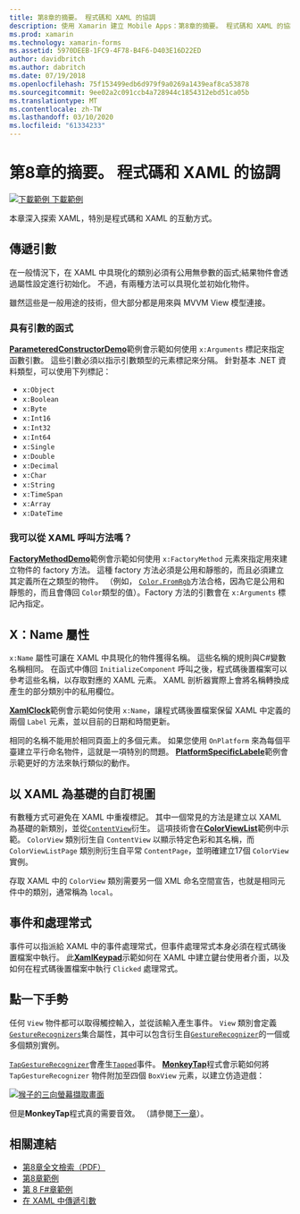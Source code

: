 ```yaml
---
title: 第8章的摘要。 程式碼和 XAML 的協調
description: 使用 Xamarin 建立 Mobile Apps：第8章的摘要。 程式碼和 XAML 的協調
ms.prod: xamarin
ms.technology: xamarin-forms
ms.assetid: 5970DEEB-1FC9-4F78-B4F6-D403E16D22ED
author: davidbritch
ms.author: dabritch
ms.date: 07/19/2018
ms.openlocfilehash: 75f153499edb6d979f9a0269a1439eaf8ca53878
ms.sourcegitcommit: 9ee02a2c091ccb4a728944c1854312ebd51ca05b
ms.translationtype: MT
ms.contentlocale: zh-TW
ms.lasthandoff: 03/10/2020
ms.locfileid: "61334233"
---
```

# <a name="summary-of-chapter-8-code-and-xaml-in-harmony"></a>第8章的摘要。 程式碼和 XAML 的協調

[![下載範例](~/media/shared/download.png) 下載範例](https://github.com/xamarin/xamarin-forms-book-samples/tree/master/Chapter08)

本章深入探索 XAML，特別是程式碼和 XAML 的互動方式。

## <a name="passing-arguments"></a>傳遞引數

在一般情況下，在 XAML 中具現化的類別必須有公用無參數的函式;結果物件會透過屬性設定進行初始化。 不過，有兩種方法可以具現化並初始化物件。

雖然這些是一般用途的技術，但大部分都是用來與 MVVM View 模型連接。

### <a name="constructors-with-arguments"></a>具有引數的函式

[**ParameteredConstructorDemo**](https://github.com/xamarin/xamarin-forms-book-samples/tree/master/Chapter08/ParameteredConstructorDemo)範例會示範如何使用 `x:Arguments` 標記來指定函數引數。 這些引數必須以指示引數類型的元素標記來分隔。 針對基本 .NET 資料類型，可以使用下列標記：

- `x:Object`
- `x:Boolean`
- `x:Byte`
- `x:Int16`
- `x:Int32`
- `x:Int64`
- `x:Single`
- `x:Double`
- `x:Decimal`
- `x:Char`
- `x:String`
- `x:TimeSpan`
- `x:Array`
- `x:DateTime`

### <a name="can-i-call-methods-from-xaml"></a>我可以從 XAML 呼叫方法嗎？

[**FactoryMethodDemo**](https://github.com/xamarin/xamarin-forms-book-samples/tree/master/Chapter08/FactoryMethodDemo)範例會示範如何使用 `x:FactoryMethod` 元素來指定用來建立物件的 factory 方法。 這種 factory 方法必須是公用和靜態的，而且必須建立其定義所在之類型的物件。 （例如， [`Color.FromRgb`](xref:Xamarin.Forms.Color.FromRgb(System.Double,System.Double,System.Double))方法合格，因為它是公用和靜態的，而且會傳回 `Color`類型的值）。Factory 方法的引數會在 `x:Arguments` 標記內指定。

## <a name="the-xname-attribute"></a>X：Name 屬性

`x:Name` 屬性可讓在 XAML 中具現化的物件獲得名稱。 這些名稱的規則與C#變數名稱相同。 在函式中傳回 `InitializeComponent` 呼叫之後，程式碼後置檔案可以參考這些名稱，以存取對應的 XAML 元素。 XAML 剖析器實際上會將名稱轉換成產生的部分類別中的私用欄位。

[**XamlClock**](https://github.com/xamarin/xamarin-forms-book-samples/tree/master/Chapter08/XamlClock)範例會示範如何使用 `x:Name`，讓程式碼後置檔案保留 XAML 中定義的兩個 `Label` 元素，並以目前的日期和時間更新。

相同的名稱不能用於相同頁面上的多個元素。 如果您使用 `OnPlatform` 來為每個平臺建立平行命名物件，這就是一項特別的問題。 [**PlatformSpecificLabele**](https://github.com/xamarin/xamarin-forms-book-samples/tree/master/Chapter08/PlatformSpecificLabels)範例會示範更好的方法來執行類似的動作。

## <a name="custom-xaml-based-views"></a>以 XAML 為基礎的自訂視圖

有數種方式可避免在 XAML 中重複標記。 其中一個常見的方法是建立以 XAML 為基礎的新類別，並從[`ContentView`](xref:Xamarin.Forms.ContentView)衍生。 這項技術會在[**ColorViewList**](https://github.com/xamarin/xamarin-forms-book-samples/tree/master/Chapter08/ColorViewList)範例中示範。 `ColorView` 類別衍生自 `ContentView` 以顯示特定色彩和其名稱，而 `ColorViewListPage` 類別則衍生自平常 `ContentPage`，並明確建立17個 `ColorView`實例。

存取 XAML 中的 `ColorView` 類別需要另一個 XML 命名空間宣告，也就是相同元件中的類別，通常稱為 `local`。

## <a name="events-and-handlers"></a>事件和處理常式

事件可以指派給 XAML 中的事件處理常式，但事件處理常式本身必須在程式碼後置檔案中執行。 此[**XamlKeypad**](https://github.com/xamarin/xamarin-forms-book-samples/tree/master/Chapter08/XamlKeypad)示範如何在 XAML 中建立鍵台使用者介面，以及如何在程式碼後置檔案中執行 `Clicked` 處理常式。

## <a name="tap-gestures"></a>點一下手勢

任何 `View` 物件都可以取得觸控輸入，並從該輸入產生事件。 `View` 類別會定義[`GestureRecognizers`](xref:Xamarin.Forms.View.GestureRecognizers)集合屬性，其中可以包含衍生自[`GestureRecognizer`](xref:Xamarin.Forms.GestureRecognizer)的一個或多個類別實例。

[`TapGestureRecognizer`](xref:Xamarin.Forms.TapGestureRecognizer)會產生[`Tapped`](xref:Xamarin.Forms.TapGestureRecognizer.Tapped)事件。 [**MonkeyTap**](https://github.com/xamarin/xamarin-forms-book-samples/tree/master/Chapter08/MonkeyTap)程式會示範如何將 `TapGestureRecognizer` 物件附加至四個 `BoxView` 元素，以建立仿造遊戲：

[![猴子的三向螢幕擷取畫面](images/ch08fg07-small.png "仿造遊戲")](images/ch08fg07-large.png#lightbox "仿造遊戲")

但是**MonkeyTap**程式真的需要音效。 （請參閱[下一章](chapter09.md)）。

## <a name="related-links"></a>相關連結

- [第8章全文檢索（PDF）](https://download.xamarin.com/developer/xamarin-forms-book/XamarinFormsBook-Ch08-Apr2016.pdf)
- [第8章範例](https://github.com/xamarin/xamarin-forms-book-samples/tree/master/Chapter08)
- [第 8 F#章範例](https://github.com/xamarin/xamarin-forms-book-samples/tree/master/Chapter08/FS/XamlKeypad)
- [在 XAML 中傳遞引數](~/xamarin-forms/xaml/passing-arguments.md)
